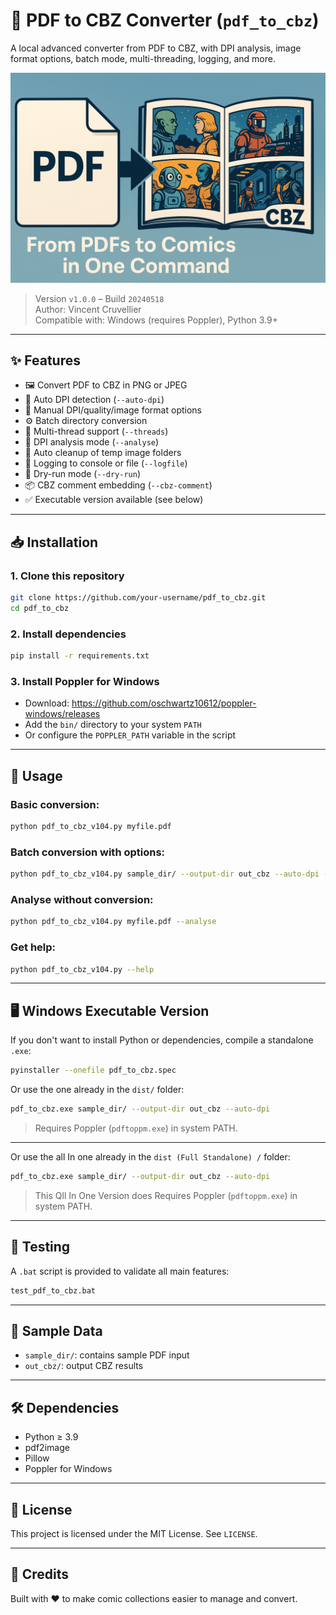 # 📘 PDF to CBZ Converter (`pdf_to_cbz`)

A local advanced converter from PDF to CBZ, with DPI analysis, image format options, batch mode, multi-threading, logging, and more.

![PDF to CBZ Banner](banner.png)

> Version `v1.0.0` – Build `20240518`  
> Author: Vincent Cruvellier  
> Compatible with: Windows (requires Poppler), Python 3.9+

---

## ✨ Features

- 🖼️ Convert PDF to CBZ in PNG or JPEG
- 🧠 Auto DPI detection (`--auto-dpi`)
- 📏 Manual DPI/quality/image format options
- ⚙️ Batch directory conversion
- 🚀 Multi-thread support (`--threads`)
- 🧪 DPI analysis mode (`--analyse`)
- 🧼 Auto cleanup of temp image folders
- 📝 Logging to console or file (`--logfile`)
- 🧪 Dry-run mode (`--dry-run`)
- 📦 CBZ comment embedding (`--cbz-comment`)
- ✅ Executable version available (see below)

---

## 📥 Installation

### 1. Clone this repository

```bash
git clone https://github.com/your-username/pdf_to_cbz.git
cd pdf_to_cbz
```

### 2. Install dependencies

```bash
pip install -r requirements.txt
```

### 3. Install Poppler for Windows

- Download: https://github.com/oschwartz10612/poppler-windows/releases
- Add the `bin/` directory to your system `PATH`
- Or configure the `POPPLER_PATH` variable in the script

---

## 🚀 Usage

### Basic conversion:

```bash
python pdf_to_cbz_v104.py myfile.pdf
```

### Batch conversion with options:

```bash
python pdf_to_cbz_v104.py sample_dir/ --output-dir out_cbz --auto-dpi --format jpeg --quality 85 --threads 4
```

### Analyse without conversion:

```bash
python pdf_to_cbz_v104.py myfile.pdf --analyse
```

### Get help:

```bash
python pdf_to_cbz_v104.py --help
```

---

## 🖥️ Windows Executable Version

If you don't want to install Python or dependencies, compile a standalone `.exe`:

```bash
pyinstaller --onefile pdf_to_cbz.spec
```

Or use the one already in the `dist/` folder:

```bash
pdf_to_cbz.exe sample_dir/ --output-dir out_cbz --auto-dpi
```

> Requires Poppler (`pdftoppm.exe`) in system PATH.

---
Or use the all In one already in the `dist (Full Standalone) /` folder:

```bash
pdf_to_cbz.exe sample_dir/ --output-dir out_cbz --auto-dpi
```

> This Qll In One Version does Requires Poppler (`pdftoppm.exe`) in system PATH.

---

## 🧪 Testing

A `.bat` script is provided to validate all main features:

```bash
test_pdf_to_cbz.bat
```

---

## 📁 Sample Data

- `sample_dir/`: contains sample PDF input
- `out_cbz/`: output CBZ results

---

## 🛠 Dependencies

- Python ≥ 3.9
- pdf2image
- Pillow
- Poppler for Windows

---

## 📄 License

This project is licensed under the MIT License. See `LICENSE`.

---

## 💬 Credits

Built with ❤️ to make comic collections easier to manage and convert.
